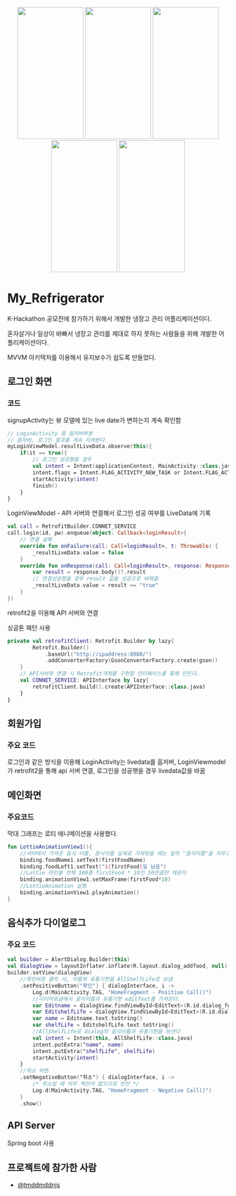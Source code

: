<p align=center>
<img src = "https://user-images.githubusercontent.com/23256819/127474829-1bfb391e-ad0c-4997-a0b2-1b19f43d1adf.png" width=150 height=300>
<img src = "https://user-images.githubusercontent.com/23256819/127477223-2b53cb17-4d71-4f70-a6ed-0061a1192457.png" width=150 height=300>
<img src = "https://user-images.githubusercontent.com/23256819/127477233-4b5aa818-e000-4bfb-b8a5-f600886a65a8.png" width=150 height=300>
<img src = "https://user-images.githubusercontent.com/23256819/127636659-e5cd95d4-82fe-490b-9a58-eec75c99c193.png" width=150 height=300>
<img src = "https://user-images.githubusercontent.com/23256819/127636756-eb230501-47a6-4d63-89d5-270d65215f13.png" width=150 height=300>
</p>

# My_Refrigerator
<p> K-Hackathon 공모전에 참가하기 위해서 개발한 냉장고 관리 어플리케이션이다. </p>
<p> 혼자살거나 일상이 바빠서 냉장고 관리를 제대로 하지 못하는 사람들을 위해 개발한 어플리케이션이다.</p>
<p> MVVM 아키텍처를 이용해서 유지보수가 쉽도록 만들었다.</p>

## 로그인 화면
### 코드

<p> signupActivity는 뷰 모델에 있는 live date가 변하는지 계속 확인함 </p>

```kotlin
// LoginActivity 중 옵저버부분
// 옵저버, 로그인 결과를 계속 지켜본다.
myLoginViewModel.resultLiveData.observe(this){
    if(it == true){
        // 로그인 성공했을 경우
        val intent = Intent(applicationContext, MainActivity::class.java)
        intent.flags = Intent.FLAG_ACTIVITY_NEW_TASK or Intent.FLAG_ACTIVITY_CLEAR_TASK
        startActivity(intent)
        finish()
    }
}   
```

<p> LoginViewModel - API 서버와 연결해서 로그인 성공 여부를 LiveData에 기록 </p>

```kotlin
val call = RetrofitBuilder.CONNET_SERVICE
call.login(id, pw).enqueue(object: Callback<loginResult>{
    // 연결 실패
    override fun onFailure(call: Call<loginResult>, t: Throwable) {
        _resultLiveData.value = false
    }
    override fun onResponse(call: Call<loginResult>, response: Response<loginResult>) {
        var result = response.body()?.result
        // 연결성공했을 경우 result 값을 성공으로 바꿔줌
        _resultLiveData.value = result == "true"
    }
})
```

<p> retrofit2을 이용해 API 서버와 연결</p>
<p> 싱글톤 패턴 사용 </p>

```kotlin
private val retrofitClient: Retrofit.Builder by lazy{
        Retrofit.Builder()
            .baseUrl("http://ipaddress:8080/")
            .addConverterFactory(GsonConverterFactory.create(gson))
    }
    // API서버와 연결 시 Retrofit객체를 구현할 인터페이스를 통해 만든다.
    val CONNET_SERVICE: APIInterface by lazy{
        retrofitClient.build().create(APIInterface::class.java)
    }
}
```

## 회원가입

### 주요 코드
<p> 로그인과 같은 방식을 이용해 LoginActivity는 livedata를 옵저버, LoginViewmodel가 retrofit2을 통해 api 서버 연결, 로그인을 성공햇을 경우 livedata값을 바꿈</p>

## 메인화면

### 주요코드
<p> 막대 그래프는 로티 애니메이션을 사용했다. </p>

```kotlin
fun LottieAnimationView1(){
    //서버에서 가져온 음식 이름, 음식이름 실제로 가져왓을 때는 앞의 "음식이름"을 지우고 사용
    binding.foodName1.setText(firstFoodName)
    binding.foodLeft1.setText("${firstFood}일 남음")
    //Lottie 라인을 전체 100중 firstFood * 10인 50만큼만 채운다
    binding.animationView1.setMaxFrame(firstFood*10)
    //LottieAnimation 실행
    binding.animationView1.playAnimation()
}
```
## 음식추가 다이얼로그


### 주요 코드

<p>  </p>

```kotlin
val builder = AlertDialog.Builder(this)
val dialogView = layoutInflater.inflate(R.layout.dialog_addfood, null)
builder.setView(dialogView)
    //확인버튼 클릭 시, 이름와 유통기한을 AllShelfLife로 보냄
    .setPositiveButton("확인") { dialogInterface, i ->
        Log.d(MainActivity.TAG, "HomeFragment - Positive Call()")
        //다이어로글에서 음식이름과 유통기한 editText를 가져온다.
        var Editname = dialogView.findViewById<EditText>(R.id.dialog_foodName)
        var EditshelfLife = dialogView.findViewById<EditText>(R.id.dialog_foodshelflife)
        var name = Editname.text.toString()
        var shelfLife = EditshelfLife.text.toString()
        //AllShelfLife로 dialog의 음식이름과 유통기한을 보낸다
        val intent = Intent(this, AllShelfLife::class.java)
        intent.putExtra("name", name)
        intent.putExtra("shelfLife", shelfLife)
        startActivity(intent)
    }
    //취소 버튼
    .setNegativeButton("취소") { dialogInterface, i ->
        /* 취소일 때 아무 액션이 없으므로 빈칸 */
        Log.d(MainActivity.TAG, "HomeFragment - Negative Call()")
    }
    .show()
```




## API Server 
 Spring boot 사용


## 프로젝트에 참가한 사람
- [@tmddmddnjs](https://github.com/tmddmddnjs)
